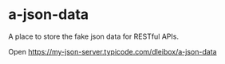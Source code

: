 # a-json-data

A place to store the fake json data for RESTful APIs.

Open https://my-json-server.typicode.com/dleibox/a-json-data
